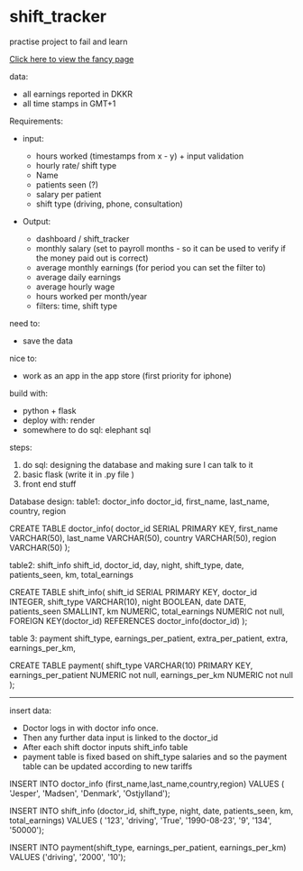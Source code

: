 # shift_tracker
practise project to fail and learn

[Click here to view the fancy page]([https://github.io/DagmarEllefsen/shift_tracker/folder](https://rawgit.com/DagmarEllefsen/shift_tracker/blob/main/index.html))

data: 
- all earnings reported in DKKR
- all time stamps in GMT+1

Requirements: 
- input: 
    - hours worked (timestamps from x - y) + input validation
    - hourly rate/ shift type
    - Name
    - patients seen (?)
    - salary per patient
    - shift type (driving, phone, consultation)


- Output:
    - dashboard / shift_tracker
    - monthly salary (set to payroll months - so it can be used to verify if the money paid out is correct)
    - average monthly earnings (for period you can set the filter to)
    - average daily earnings
    - average hourly wage
    - hours worked per month/year
    - filters: time, shift type

need to:
- save the data

nice to:
- work as an app in the app store (first priority for iphone)

build with:
- python + flask
- deploy with: render 
- somewhere to do sql: elephant sql 

steps:
1. do sql: designing the database and making sure I can talk to it
2. basic flask (write it in .py file )
3. front end stuff


Database design:
table1: doctor_info
doctor_id, first_name, last_name, country, region

CREATE TABLE doctor_info(
doctor_id SERIAL PRIMARY KEY,
first_name VARCHAR(50),
last_name VARCHAR(50),
country VARCHAR(50),
region VARCHAR(50)
);

table2: shift_info
shift_id, doctor_id, day, night, shift_type, date, patients_seen, km, total_earnings

CREATE TABLE shift_info(
shift_id SERIAL PRIMARY KEY,
doctor_id INTEGER,
shift_type VARCHAR(10),
night BOOLEAN,
date DATE,
patients_seen SMALLINT,
km NUMERIC, 
total_earnings NUMERIC not null,
FOREIGN KEY(doctor_id) REFERENCES doctor_info(doctor_id)
);

table 3: payment
shift_type, earnings_per_patient, extra_per_patient, extra, earnings_per_km,

CREATE TABLE payment(
shift_type VARCHAR(10) PRIMARY KEY,
earnings_per_patient NUMERIC not null, 
earnings_per_km NUMERIC not null
);

----------------

insert data:
- Doctor logs in with doctor info once. 
- Then any further data input is linked to the doctor_id
- After each shift doctor inputs shift_info table
- payment table is fixed based on shift_type salaries and so the payment table can be updated according to new tariffs


INSERT INTO doctor_info (first_name,last_name,country,region)
VALUES ( 'Jesper', 'Madsen', 'Denmark', 'Ostjylland');

INSERT INTO shift_info (doctor_id, shift_type, night, date, patients_seen, km, total_earnings)
VALUES ( '123', 'driving', 'True', '1990-08-23', '9', '134', '50000');

INSERT INTO payment(shift_type, earnings_per_patient, earnings_per_km)
VALUES ('driving', '2000', '10');